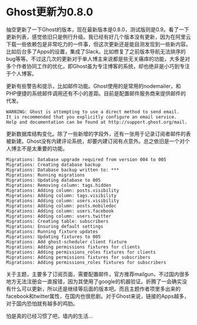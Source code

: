 # Ghost更新为0.8.0

抽空更新了一下Ghost的版本，现在最新版本是0.8.0，测试版则是0.9。看了一下更新列表，感觉依旧只是例行升级。我已经有好几个版本没有更新，因为在阿里云下载一些依赖包是非常吃力的一件事，但这次更新还是能目测发现到一些新内容。比如后台多了Apps的设置，集成了Slack。比如修复了之前版本导航无法排序的bug等等。不过这几次的更新对于单人博主来说都是些无关痛痒的功能，大多是对多个作者协同工作的优化，即Ghost虽为专注博客的系统，却也绝非是小巧到专注于个人博客。

更新有些警告和提示，比如邮件功能。Ghost使用的是常用的nodemailer，和PHP便捷的系统邮件调用还有不小的差距。目前是配置邮件服务商来提供邮件的代发。

```
WARNING: Ghost is attempting to use a direct method to send email.
It is recommended that you explicitly configure an email service.
Help and documentation can be found at http://support.ghost.org/mail.
```

更新数据库结构变化。除了一些新增的字段外，还有一张用于记录订阅者邮件的表被新建。Ghost没有内建评论系统，却要内建订阅有点意外。总之依旧是一个对个人博主不是太重要的功能。

```
Migrations: Database upgrade required from version 004 to 005
Migrations: Creating database backup
Migrations: Database backup written to: ***
Migrations: Running migrations
Migrations: Updating database to 005
Migrations: Removing column: tags.hidden
Migrations: Adding column: posts.visibility
Migrations: Adding column: tags.visibility
Migrations: Adding column: users.visibility
Migrations: Adding column: posts.mobiledoc
Migrations: Adding column: users.facebook
Migrations: Adding column: users.twitter
Migrations: Creating table: subscribers
Migrations: Ensuring default settings
Migrations: Running fixture updates
Migrations: Updating fixtures to 005
Migrations: Add ghost-scheduler client fixture
Migrations: Adding permissions fixtures for clients
Migrations: Adding permissions_roles fixtures for clients
Migrations: Adding permissions fixtures for subscribers
Migrations: Adding permissions_roles fixtures for subscribers
```

关于主题，主要多了订阅页面，需要配置邮件，官方推荐mailgun，不过国内很多地方无法注册会一直报错，因为其使用了google的机器验证。折腾了一会确实没有什么可以更新，所以还是继续等后面的版本吧。而且主题作者项里多出来的facebook和twitter属性，在国内也很悲剧。对于Ghost来说，链接的Apps越多，对于国内恐怕就有越多的鸡肋。

怕是真的已经习惯了吧，墙内的生活...

